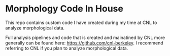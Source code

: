 # Morphology Code In House
This repo contains custom code I have created during my time at CNL to analyze morphological data.

Full analysis pipelines and code that is created and mainatined by CNL more generally can be found here: https://github.com/cnl-berkeley. 
I recommend referring to CNL if you plan to analyze morphological data. 
